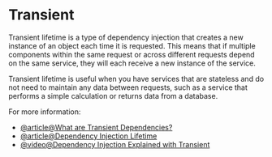 # Transient

Transient lifetime is a type of dependency injection that creates a new instance of an object each time it is requested. This means that if multiple components within the same request or across different requests depend on the same service, they will each receive a new instance of the service.

Transient lifetime is useful when you have services that are stateless and do not need to maintain any data between requests, such as a service that performs a simple calculation or returns data from a database.

For more information:

- [@article@What are Transient Dependencies?](https://blazor-university.com/dependency-injection/dependency-lifetimes-and-scopes/transient-dependencies/)
- [@article@Dependency Injection Lifetime](https://www.tektutorialshub.com/asp-net-core/asp-net-core-dependency-injection-lifetime/)
- [@video@Dependency Injection Explained with Transient](https://www.youtube.com/watch?v=NkTF_6IQPiY)
